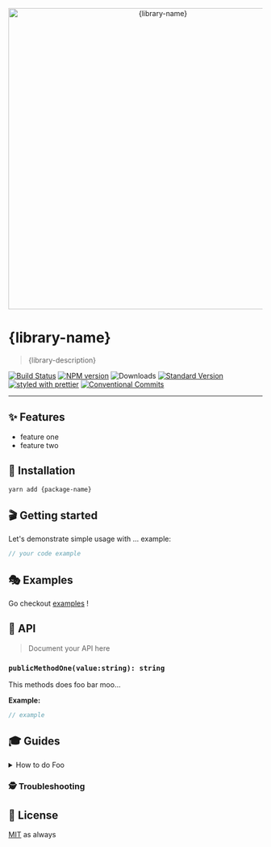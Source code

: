 <p align="center">
  <img src="https://user-images.githubusercontent.com/1223799/50992071-73562500-1516-11e9-99fa-9f73b0f0eee2.png" width="597" alt="{library-name}">
</p>

# {library-name}

> {library-description}

[![Build Status](https://travis-ci.org/{github-name}/{library-name}.svg?branch=master)](https://travis-ci.org/{github-name}/{library-name})
[![NPM version](https://img.shields.io/npm/v/{package-name}.svg)](https://www.npmjs.com/package/{package-name})
![Downloads](https://img.shields.io/npm/dm/{package-name}.svg)
[![Standard Version](https://img.shields.io/badge/release-standard%20version-brightgreen.svg)](https://github.com/conventional-changelog/standard-version)
[![styled with prettier](https://img.shields.io/badge/styled_with-prettier-ff69b4.svg)](https://github.com/prettier/prettier)
[![Conventional Commits](https://img.shields.io/badge/Conventional%20Commits-1.0.0-yellow.svg)](https://conventionalcommits.org)

---

## ✨ Features

- feature one
- feature two

## 🔧 Installation

```sh
yarn add {package-name}
```

## 🎬 Getting started

Let's demonstrate simple usage with ... example:

```ts
// your code example
```

## 🎭 Examples

Go checkout [examples](./examples) !

## 📜 API

> Document your API here

### `publicMethodOne(value:string): string`

This methods does foo bar moo...

**Example:**

```ts
// example
```

## 🎓 Guides

<details>
<summary>How to do Foo</summary>
Today we're gonna build Foo....
</details>

### 🕵️ Troubleshooting

## 🥂 License

[MIT](./LICENSE.md) as always
